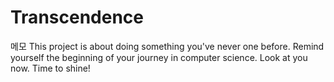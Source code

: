 # Transcendence
메모 This project is about doing something you've never one before. Remind yourself the beginning of your journey in computer science. Look at you now. Time to shine!

